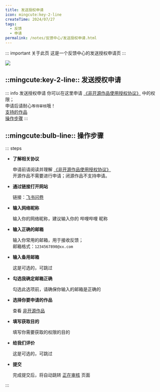 ```yaml
---
title: 发送授权申请
icon: mingcute:key-2-line
createTime: 2024/07/27
tags:
  - 反馈
  - 申请
permalink: /notes/反馈中心/发送授权申请.html
---
```


::: important 关于此页
这是一个反馈中心的发送授权申请页
:::

![](/rc/sq.png)

## ::mingcute:key-2-line:: 发送授权申请

::: info 发送授权申请
你可以在这里申请 [《非开源作品使用授权协议》](/notes/协议/申请.html) 中的权限；  
申请后请耐心`等待审核`哦！  
[支持的作品](/notes/#全部作品属性)  
[操作步骤](#操作步骤)
:::

## ::mingcute:bulb-line:: 操作步骤

::: steps

- <p style="font-weight: bold;">了解相关协议</p>

  申请前请阅读并理解 [《非开源作品使用授权协议》](/notes/协议/申请.html)  
  开源作品不需要进行申请；闭源作品不支持申请。

- <p style="font-weight: bold;">通过链接打开网站</p>

  链接：[飞书问卷](https://you-ming.feishu.cn/share/base/form/shrcn3ugqCDocA0b3l2vRf0NqDc)

- <p style="font-weight: bold;">输入网络昵称</p>

  输入你的网络昵称，建议输入你的 哔哩哔哩 昵称

- <p style="font-weight: bold;">输入正确的邮箱</p>

  输入你常用的邮箱，用于接收反馈；  
  邮箱格式：`1234567890@xx.com`

- <p style="font-weight: bold;">输入备用邮箱</p>

  这是可选的，可跳过

- <p style="font-weight: bold;">勾选我确定邮箱正确</p>

  勾选此选项前，请确保你输入的邮箱是正确的

- <p style="font-weight: bold;">选择你要申请的作品</p>

  查看 [非开源作品](/notes/#全部作品属性)

- <p style="font-weight: bold;">填写获取目的</p>

  填写你需要获取的权限的目的

- <p style="font-weight: bold;">给我们评价</p>

  这是可选的，可跳过

- <p style="font-weight: bold;">提交</p>

  完成提交后，将自动跳转 [正在审核](/sq.html) 页面

:::
